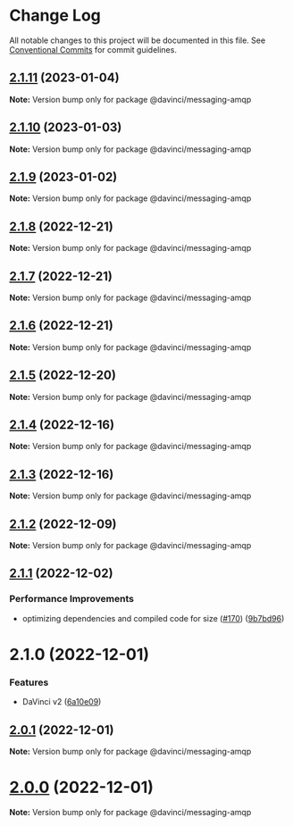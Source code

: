 # Change Log

All notable changes to this project will be documented in this file.
See [Conventional Commits](https://conventionalcommits.org) for commit guidelines.

## [2.1.11](https://github.com/HPInc/davinci/compare/@davinci/messaging-amqp@2.1.10...@davinci/messaging-amqp@2.1.11) (2023-01-04)

**Note:** Version bump only for package @davinci/messaging-amqp





## [2.1.10](https://github.com/HPInc/davinci/compare/@davinci/messaging-amqp@2.1.9...@davinci/messaging-amqp@2.1.10) (2023-01-03)

**Note:** Version bump only for package @davinci/messaging-amqp





## [2.1.9](https://github.com/HPInc/davinci/compare/@davinci/messaging-amqp@2.1.8...@davinci/messaging-amqp@2.1.9) (2023-01-02)

**Note:** Version bump only for package @davinci/messaging-amqp





## [2.1.8](https://github.com/HPInc/davinci/compare/@davinci/messaging-amqp@2.1.7...@davinci/messaging-amqp@2.1.8) (2022-12-21)

**Note:** Version bump only for package @davinci/messaging-amqp





## [2.1.7](https://github.com/HPInc/davinci/compare/@davinci/messaging-amqp@2.1.6...@davinci/messaging-amqp@2.1.7) (2022-12-21)

**Note:** Version bump only for package @davinci/messaging-amqp





## [2.1.6](https://github.com/HPInc/davinci/compare/@davinci/messaging-amqp@2.1.5...@davinci/messaging-amqp@2.1.6) (2022-12-21)

**Note:** Version bump only for package @davinci/messaging-amqp





## [2.1.5](https://github.com/HPInc/davinci/compare/@davinci/messaging-amqp@2.1.4...@davinci/messaging-amqp@2.1.5) (2022-12-20)

**Note:** Version bump only for package @davinci/messaging-amqp





## [2.1.4](https://github.com/HPInc/davinci/compare/@davinci/messaging-amqp@2.1.3...@davinci/messaging-amqp@2.1.4) (2022-12-16)

**Note:** Version bump only for package @davinci/messaging-amqp





## [2.1.3](https://github.com/HPInc/davinci/compare/@davinci/messaging-amqp@2.1.2...@davinci/messaging-amqp@2.1.3) (2022-12-16)

**Note:** Version bump only for package @davinci/messaging-amqp





## [2.1.2](https://github.com/HPInc/davinci/compare/@davinci/messaging-amqp@2.1.1...@davinci/messaging-amqp@2.1.2) (2022-12-09)

**Note:** Version bump only for package @davinci/messaging-amqp





## [2.1.1](https://github.com/HPInc/davinci/compare/@davinci/messaging-amqp@2.1.0...@davinci/messaging-amqp@2.1.1) (2022-12-02)


### Performance Improvements

* optimizing dependencies and compiled code for size ([#170](https://github.com/HPInc/davinci/issues/170)) ([9b7bd96](https://github.com/HPInc/davinci/commit/9b7bd96654479b8dd03faeb56e70476b15d4420f))





# 2.1.0 (2022-12-01)


### Features

* DaVinci v2 ([6a10e09](https://github.com/HPInc/davinci/commit/6a10e09e22c8561ee8d54c93d4fb8c7fe0d564a9))





## [2.0.1](https://github.com/HPInc/davinci/compare/@davinci/messaging-amqp@2.0.0-next.19...@davinci/messaging-amqp@2.0.1) (2022-12-01)

**Note:** Version bump only for package @davinci/messaging-amqp





# [2.0.0](https://github.com/HPInc/davinci/compare/@davinci/messaging-amqp@2.0.0-next.19...@davinci/messaging-amqp@2.0.0) (2022-12-01)

**Note:** Version bump only for package @davinci/messaging-amqp
